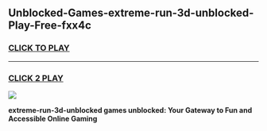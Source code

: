 
## Unblocked-Games-extreme-run-3d-unblocked-Play-Free-fxx4c
<h3>
<a href="https://premium76.site?title=extreme-run-3d-unblocked&ref=20M">CLICK TO PLAY</a></h3>
<hr>

<h3>
<a href="https://premium76.site?title=extreme-run-3d-unblocked&ref=20M">CLICK 2 PLAY</a>
  
</h3>

<a href="https://premium76.site?title=extreme-run-3d-unblocked&ref=19M"><img src="https://clearcache.store/games.png"></a>


**extreme-run-3d-unblocked games unblocked: Your Gateway to Fun and Accessible Online Gaming**
